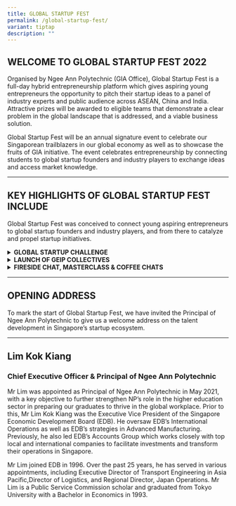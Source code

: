 ```yaml
---
title: GLOBAL STARTUP FEST
permalink: /global-startup-fest/
variant: tiptap
description: ""
---
```

<h2><strong>WELCOME TO GLOBAL STARTUP FEST 2022</strong></h2>
<p>Organised by Ngee Ann Polytechnic (GIA Office), Global Startup Fest is
a full-day hybrid entrepreneurship platform which gives aspiring young
entrepreneurs the opportunity to pitch their startup ideas to a panel of
industry experts and public audience across ASEAN, China and India. Attractive
prizes will be awarded to eligible teams that demonstrate a clear problem
in the global landscape that is addressed, and a viable business solution.</p>
<p>Global Startup Fest will be an annual signature event to celebrate our
Singaporean trailblazers in our global economy as well as to showcase the
fruits of GIA initiative. The event celebrates entrepreneurship by connecting
students to global startup founders and industry players to exchange ideas
and access market knowledge.</p>
<p></p>
<hr>
<h2><strong>KEY HIGHLIGHTS OF GLOBAL STARTUP FEST INCLUDE</strong></h2>
<p>Global Startup Fest was conceived to connect young aspiring entrepreneurs
to global startup founders and industry players, and from there to catalyze
and propel startup initiatives.</p>
<p></p>
<div data-type="detailGroup" class="isomer-accordion isomer-accordion-white">
<details class="isomer-details">
<summary><strong>GLOBAL STARTUP CHALLENGE</strong>
</summary>
<div data-type="detailsContent" class="isomer-details-content">
<p>Business pitch by students and alumni to investors (VCs) and industry
players.</p>
</div>
</details>
<details class="isomer-details">
<summary><strong>LAUNCH OF GEIP COLLECTIVES</strong>
</summary>
<div data-type="detailsContent" class="isomer-details-content">
<p>A suite of partnership benefits will be revealed to support our students
and alumni in their entrepreneurial ventures.</p>
</div>
</details>
<details class="isomer-details">
<summary><strong>FIRESIDE CHAT, MASTERCLASS &amp; COFFEE CHATS</strong>
</summary>
<div data-type="detailsContent" class="isomer-details-content">
<p>Sharing and discussion by global entrepreneurs and VCs.</p>
</div>
</details>
</div>
<p></p>
<hr>
<h2><strong>OPENING ADDRESS</strong></h2>
<p></p>
<p>To mark the start of Global Startup Fest, we have invited the Principal
of Ngee Ann Polytechnic to give us a welcome address on the talent development
in Singapore’s startup ecosystem.</p>
<hr>
<h2><strong>Lim Kok Kiang</strong></h2>
<h3><strong>Chief Executive Officer &amp; Principal of Ngee Ann Polytechnic</strong></h3>
<p>Mr Lim was appointed as Principal of Ngee Ann Polytechnic in May 2021,
with a key objective to further strengthen NP’s role in the higher education
sector in preparing our graduates to thrive in the global workplace. Prior
to this, Mr Lim Kok Kiang was the Executive Vice President of the Singapore
Economic Development Board (EDB). He oversaw EDB’s International Operations
as well as EDB’s strategies in Advanced Manufacturing. Previously, he also
led EDB’s Accounts Group which works closely with top local and international
companies to facilitate investments and transform their operations in Singapore.&nbsp;</p>
<p>Mr Lim joined EDB in 1996. Over the past 25 years, he has served in various
appointments, including Executive Director of Transport Engineering in
Asia Pacific,Director of Logistics, and Regional Director, Japan Operations.
Mr Lim is a Public Service Commission scholar and graduated from Tokyo
University with a Bachelor in Economics in 1993.</p>
<p></p>